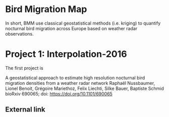 # Bird Migration Map

In short, BMM use classical geostatistical methods (i.e. kriging) to quantify nocturnal bird migration across Europe based on weather radar observations.


# Project 1: Interpolation-2016
The first project is 

<i class="ai ai-biorxiv ai-4x"></i> A geostatistical approach to estimate high resolution nocturnal bird migration densities from a weather radar network
Raphaël Nussbaumer, Lionel Benoit, Grégoire Mariethoz, Felix Liechti, Silke Bauer, Baptiste Schmid
bioRxiv 690065; doi: https://doi.org/10.1101/690065



## External link
<a href="https://www.researchgate.net/project/Bird-Migration-Modelling-BMM"><i class="ai ai-researchgate ai-4x"></i></a>
<a href="https://www.researchgate.net/project/Bird-Migration-Modelling-BMM"><i class="ai ai-researchgate ai-4x"></i></a>
<a href="https://www.researchgate.net/project/Bird-Migration-Modelling-BMM"></a>


<link rel="stylesheet" href="/path/to/folder/css/academicons.min.css"/>